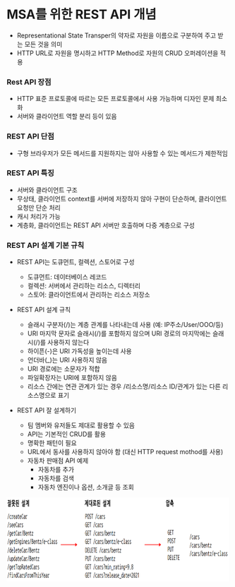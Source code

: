 # MSA를 위한 REST API 개념
- Representational State Transper의 약자로 자원을 이름으로 구분하여 주고 받는 모든 것을 의미
- HTTP URL로 자원을 명시하고 HTTP Method로 자원의 CRUD 오퍼레이션을 적용

### Rest API 장점
- HTTP 표준 프로토콜에 따르는 모든 프로토콜에서 사용 가능하며 디자인 문제 최소화
- 서버와 클라이언트 역할 분리 등이 있음

### REST API 단점
- 구형 브라우저가 모든 메서드를 지원하지는 않아 사용할 수 있는 메서드가 제한적임


### REST API 특징
- 서버와 클라이언트 구조
- 무상태, 클라이언트 context를 서버에 저장하지 않아 구현이 단순하며, 클라이언트 요청만 단순 처리
- 캐시 처리가 가능
- 계층화, 클라이언트는 REST API 서버만 호출하며 다중 계층으로 구성

### REST API 설계 기본 규칙
- REST API는 도큐먼트, 컬렉션, 스토어로 구성
   - 도큐먼트: 데이터베이스 레코드
   - 컬렉션: 서버에서 관리하는 리소스, 디렉터리
   - 스토어: 클라이언트에서 관리하는 리소스 저장소

- REST API 설계 규칙
   - 슬래시 구분자(/)는 계층 관계를 나타내는데 사용 (예: IP주소/User/OOO/등)
   - URI 마지막 문자로 슬래시(/)를 포함하지 않으며 URI 경로의 마지막에는 슬래시(/)를 사용하지 않는다
   - 하이픈(-)은 URI 가독성을 높이는데 사용
   - 언더바(_)는 URI 사용하지 않음
   - URI 경로에는 소문자가 적합
   - 파일확장자는 URI에 포함하지 않음
   - 리소스 간에는 연관 관계가 있는 경우 /리소스명/리소스 ID/관계가 있는 다른 리소스명으로 표기

- REST API 잘 설계하기
   - 팀 멤버와 유저들도 제대로 활용할 수 있음
   - API는 기본적인 CRUD를 활용
   - 명확한 패턴이 필요
   - URL에서 동사를 사용하지 않아야 함 (대신 HTTP request mothod를 사용)
   - 자동차 판매점 API 예제
       - 자동차를 추가
       - 자동차를 검색
       - 자동차 엔진이나 옵션, 소개글 등 조회
       
<img src="https://github.com/Virusuki/Kubernetes/blob/main/k8s-develop/MSA(%EB%A7%88%EC%9D%B4%ED%81%AC%EB%A1%9C%EC%84%9C%EB%B9%84%EC%8A%A4%EC%95%84%ED%82%A4%ED%85%8D%EC%B2%98)/img/MSA%EA%B8%B0%EB%B3%B8%EC%84%A4%EA%B3%84.PNG" width="600px" height="190px" title="px(픽셀) 크기 설정" alt="MSA 설계 예"></img><br/>


  











